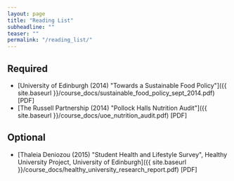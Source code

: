 ```yaml
---
layout: page
title: "Reading List"
subheadline: ""
teaser: ""
permalink: "/reading_list/"
---
```


## Required

* [University of Edinburgh (2014) "Towards a Sustainable Food Policy"]({{ site.baseurl }}/course_docs/sustainable_food_policy_sept_2014.pdf) [PDF]
* [The Russell Partnership (2014) "Pollock Halls Nutrition Audit"]({{ site.baseurl }}/course_docs/uoe_nutrition_audit.pdf) [PDF]


## Optional

* [Thaleia Deniozou (2015) "Student Health and Lifestyle Survey", Healthy University Project, University of Edinburgh]({{ site.baseurl }}/course_docs/healthy_university_research_report.pdf) [PDF]